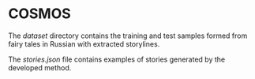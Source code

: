 # COSMOS

The *dataset* directory contains the training and test samples formed from fairy tales in Russian with extracted storylines.

The *stories.json* file contains examples of stories generated by the developed method.
